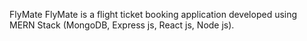 FlyMate
FlyMate is a flight ticket booking application developed using MERN Stack (MongoDB, Express js, React js, Node js).
